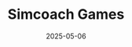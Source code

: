 ---  
layout: startup_page  
title: "Simcoach Games"  
id: "simcoachgames.com"  
permalink: "/simcoachgamessimcoachgames.com05062025/"  
website: "https://www.simcoachgames.com/"  
funding_round: "Seed"  
funding_amount: "$265K"  
investors: "Richard King Mellon Foundation"  
about: "Simcoach Games develops gamified skill-building tools for individuals with behavioral disabilities. Their evidence-based educational games aim to build life, vocational, and social skills, integrated with established behavioral health frameworks to support effective, personalized treatment."  
markets: "Healthtech, 3D Technology, Education, Enterprise Software, Gaming, Healthcare, Information Technology, Manufacturing, Video Games"  
hq: "Pittsburgh, Pennsylvania, United States"  
founded_year: "2005"  
linkedin: "https://www.linkedin.com/company/simcoach-games"  
twitter: "https://twitter.com/simcoachgames"  
instagram: ""  
facebook: "https://www.facebook.com/simcoachgames"  
crunchbase: "https://www.crunchbase.com/organization/etcetera-edutainment"  
pitchbook: "https://pitchbook.com/profiles/company/55125-10"  

date_display: "06-May-2025"  
date: "2025-05-06"

# SEO Optimization  
meta_title: "Simcoach Games - Seed Funding ($265K)"  
meta_description: "Simcoach Games, Simcoach Games develops gamified skill-building tools for individuals with behavioral disabilities. Their evidence-based educational games aim to buil..."  
meta_keywords: "Simcoach Games, Healthtech, 3D Technology, Education, Enterprise Software, Gaming, Healthcare, Information Technology, Manufacturing, Video Games, Seed funding"  
canonical_url: "https://startup.projectstartups.com/simcoachgamessimcoachgames.com05062025/"  
---